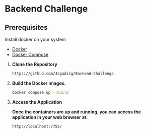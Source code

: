 # Backend Challenge

## Prerequisites

Install docker on your system

- [Docker](https://www.docker.com/get-started)
- [Docker Compose](https://docs.docker.com/compose/install/)


1. **Clone the Repository**

   ```sh
   https://github.com/Jagadisg/Backend-Challenge

2. **Build the Docker images.**

    ```sh
    docker compose up --build

3. **Access the Application**

    **Once the containers are up and running, you can access the application in your web browser at:**

    ```sh
    http://localhost:7755/

